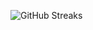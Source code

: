 ![GitHub Streaks](https://github-streaks-mqc9.onrender.com/streak/happilli/image?theme=midnight&cache_bust=1743161939&lang=ja)

